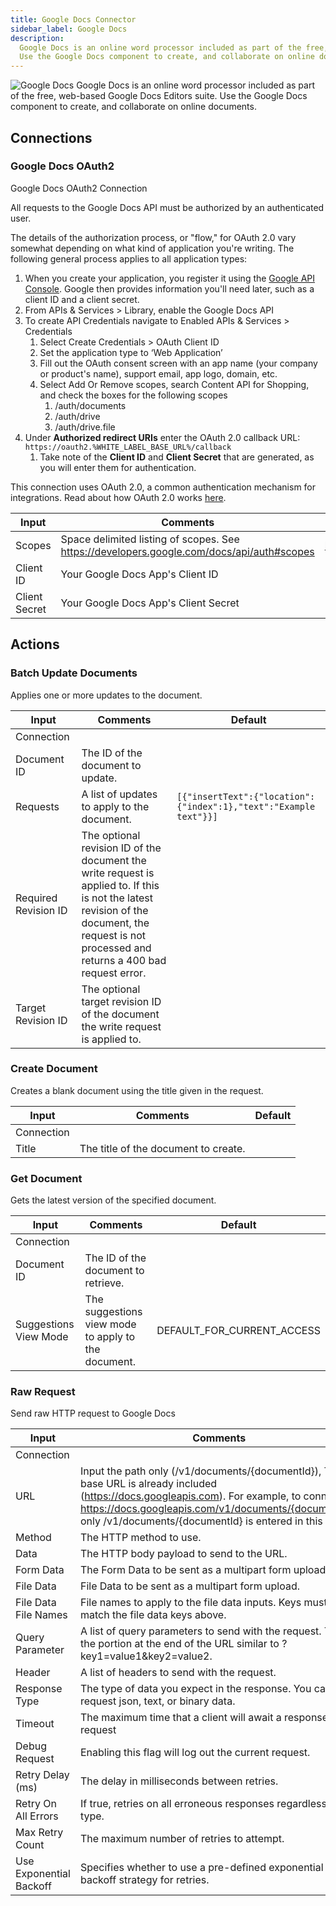```yaml
---
title: Google Docs Connector
sidebar_label: Google Docs
description:
  Google Docs is an online word processor included as part of the free, web-based Google Docs Editors suite.
  Use the Google Docs component to create, and collaborate on online documents.
---
```


![Google Docs](./assets/google-docs.png#connector-icon)
Google Docs is an online word processor included as part of the free, web-based Google Docs Editors suite.
Use the Google Docs component to create, and collaborate on online documents.

## Connections

### Google Docs OAuth2

Google Docs OAuth2 Connection

All requests to the Google Docs API must be authorized by an authenticated user.

The details of the authorization process, or "flow," for OAuth 2.0 vary somewhat depending on what kind of application you're writing. The following general process applies to all application types:

1. When you create your application, you register it using the [Google API Console](https://console.cloud.google.com/). Google then provides information you'll need later, such as a client ID and a client secret.
2. From APIs & Services > Library, enable the Google Docs API
3. To create API Credentials navigate to Enabled APIs & Services > Credentials
   1. Select Create Credentials > OAuth Client ID
   2. Set the application type to ‘Web Application’
   3. Fill out the OAuth consent screen with an app name (your company or product's name), support email, app logo, domain, etc.
   4. Select Add Or Remove scopes, search Content API for Shopping, and check the boxes for the following scopes
      1. /auth/documents
      2. /auth/drive
      3. /auth/drive.file
4. Under **Authorized redirect URIs** enter the OAuth 2.0 callback URL: `https://oauth2.%WHITE_LABEL_BASE_URL%/callback`
   1. Take note of the **Client ID** and **Client Secret** that are generated, as you will enter them for authentication.

This connection uses OAuth 2.0, a common authentication mechanism for integrations.
Read about how OAuth 2.0 works [here](../oauth2.md).

| Input         | Comments                                                                                  | Default                                   |
| ------------- | ----------------------------------------------------------------------------------------- | ----------------------------------------- |
| Scopes        | Space delimited listing of scopes. See https://developers.google.com/docs/api/auth#scopes | https://www.googleapis.com/auth/documents |
| Client ID     | Your Google Docs App's Client ID                                                          |                                           |
| Client Secret | Your Google Docs App's Client Secret                                                      |                                           |

## Actions

### Batch Update Documents

Applies one or more updates to the document.

| Input                | Comments                                                                                                                                                                                        | Default                                                                      |
| -------------------- | ----------------------------------------------------------------------------------------------------------------------------------------------------------------------------------------------- | ---------------------------------------------------------------------------- |
| Connection           |                                                                                                                                                                                                 |                                                                              |
| Document ID          | The ID of the document to update.                                                                                                                                                               |                                                                              |
| Requests             | A list of updates to apply to the document.                                                                                                                                                     | <code>[{"insertText":{"location":{"index":1},"text":"Example text"}}]</code> |
| Required Revision ID | The optional revision ID of the document the write request is applied to. If this is not the latest revision of the document, the request is not processed and returns a 400 bad request error. |                                                                              |
| Target Revision ID   | The optional target revision ID of the document the write request is applied to.                                                                                                                |                                                                              |

### Create Document

Creates a blank document using the title given in the request.

| Input      | Comments                             | Default |
| ---------- | ------------------------------------ | ------- |
| Connection |                                      |         |
| Title      | The title of the document to create. |         |

### Get Document

Gets the latest version of the specified document.

| Input                 | Comments                                            | Default                    |
| --------------------- | --------------------------------------------------- | -------------------------- |
| Connection            |                                                     |                            |
| Document ID           | The ID of the document to retrieve.                 |                            |
| Suggestions View Mode | The suggestions view mode to apply to the document. | DEFAULT_FOR_CURRENT_ACCESS |

### Raw Request

Send raw HTTP request to Google Docs

| Input                   | Comments                                                                                                                                                                                                                                                      | Default |
| ----------------------- | ------------------------------------------------------------------------------------------------------------------------------------------------------------------------------------------------------------------------------------------------------------- | ------- |
| Connection              |                                                                                                                                                                                                                                                               |         |
| URL                     | Input the path only (/v1/documents/{documentId}), The base URL is already included (https://docs.googleapis.com). For example, to connect to https://docs.googleapis.com/v1/documents/{documentId}, only /v1/documents/{documentId} is entered in this field. |         |
| Method                  | The HTTP method to use.                                                                                                                                                                                                                                       |         |
| Data                    | The HTTP body payload to send to the URL.                                                                                                                                                                                                                     |         |
| Form Data               | The Form Data to be sent as a multipart form upload.                                                                                                                                                                                                          |         |
| File Data               | File Data to be sent as a multipart form upload.                                                                                                                                                                                                              |         |
| File Data File Names    | File names to apply to the file data inputs. Keys must match the file data keys above.                                                                                                                                                                        |         |
| Query Parameter         | A list of query parameters to send with the request. This is the portion at the end of the URL similar to ?key1=value1&key2=value2.                                                                                                                           |         |
| Header                  | A list of headers to send with the request.                                                                                                                                                                                                                   |         |
| Response Type           | The type of data you expect in the response. You can request json, text, or binary data.                                                                                                                                                                      | json    |
| Timeout                 | The maximum time that a client will await a response to its request                                                                                                                                                                                           |         |
| Debug Request           | Enabling this flag will log out the current request.                                                                                                                                                                                                          | false   |
| Retry Delay (ms)        | The delay in milliseconds between retries.                                                                                                                                                                                                                    | 0       |
| Retry On All Errors     | If true, retries on all erroneous responses regardless of type.                                                                                                                                                                                               | false   |
| Max Retry Count         | The maximum number of retries to attempt.                                                                                                                                                                                                                     | 0       |
| Use Exponential Backoff | Specifies whether to use a pre-defined exponential backoff strategy for retries.                                                                                                                                                                              | false   |
